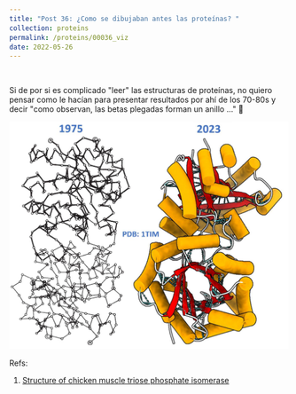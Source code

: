 ```yaml
---
title: "Post 36: ¿Como se dibujaban antes las proteínas? "
collection: proteins
permalink: /proteins/00036_viz
date: 2022-05-26
---
```


&nbsp;

Si de por si es complicado "leer" las estructuras de proteínas, no quiero pensar como le hacían para presentar resultados por ahí de los 70-80s y decir "como observan, las betas plegadas forman un anillo ..."  😬

![img](/images/proteins/00035_tim.jpg)

Refs:

1. [Structure of chicken muscle triose phosphate isomerase](https://www.nature.com/articles/255609a0)
